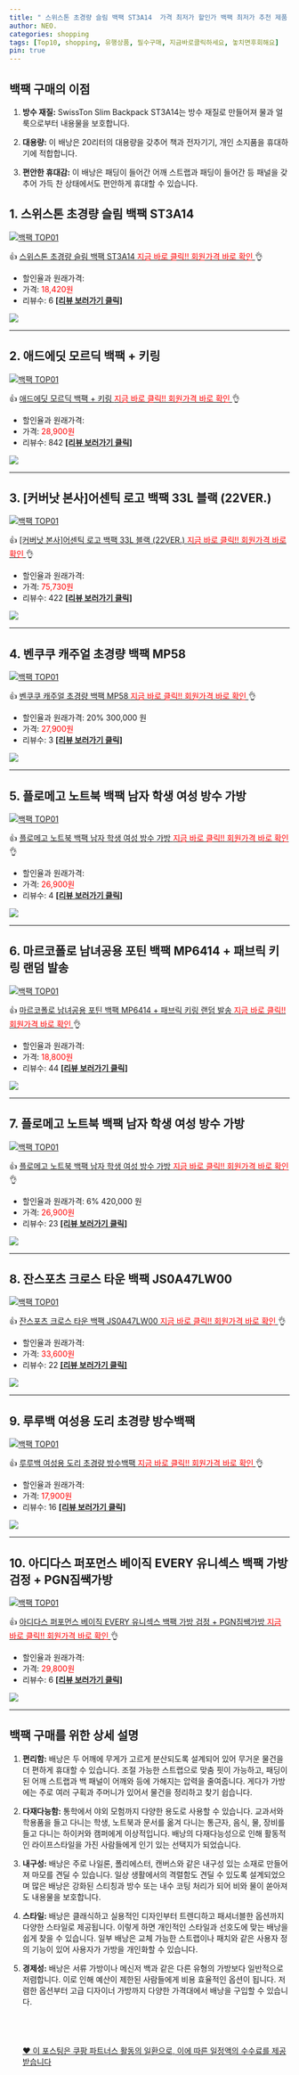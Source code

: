 ```yaml
---
title: " 스위스톤 초경량 슬림 백팩 ST3A14  가격 최저가 할인가 백팩 최저가 추천 제품 비교"
author: NEO.
categories: shopping
tags: [Top10, shopping, 유행상품, 필수구매, 지금바로클릭하세요, 놓치면후회해요]
pin: true
---
```

## 백팩 구매의 이점
1. **방수 재질:** SwissTon Slim Backpack ST3A14는 방수 재질로 만들어져 물과 얼룩으로부터 내용물을 보호합니다.


2. **대용량:** 이 배낭은 20리터의 대용량을 갖추어 책과 전자기기, 개인 소지품을 휴대하기에 적합합니다.


3. **편안한 휴대감:** 이 배낭은 패딩이 들어간 어깨 스트랩과 패딩이 들어간 등 패널을 갖추어 가득 찬 상태에서도 편안하게 휴대할 수 있습니다.

   

## 1.  스위스톤 초경량 슬림 백팩 ST3A14 

[![백팩 TOP01](https://thumbnail6.coupangcdn.com/thumbnails/remote/490x490ex/image/vendor_inventory/2355/b2d2cb92ad48f766cc3a6098e37fca87cf54acdf88f1005c8fc694a21b2e.jpg)](https://link.coupang.com/re/AFFSDP?lptag=AF3617701&subid=GithubCoopas&pageKey=7219993128&traceid=V0-153&itemId=18293544473&vendorItemId=85439172623)


👍 [ 스위스톤 초경량 슬림 백팩 ST3A14  <font color=red> 지금 바로 클릭!! 회원가격 바로 확인 </font> ](https://link.coupang.com/re/AFFSDP?lptag=AF3617701&subid=GithubCoopas&pageKey=7219993128&traceid=V0-153&itemId=18293544473&vendorItemId=85439172623) 👌 


- 할인율과 원래가격: 
- 가격: <span style='color:red'>18,420원</span>
- 리뷰수: 6  [**[리뷰 보러가기 클릭]**](https://link.coupang.com/re/AFFSDP?lptag=AF3617701&subid=GithubCoopas&pageKey=7219993128&traceid=V0-153&itemId=18293544473&vendorItemId=85439172623)

[![](/discount_price.png)](https://link.coupang.com/re/AFFSDP?lptag=AF3617701&subid=GithubCoopas&pageKey=7219993128&traceid=V0-153&itemId=18293544473&vendorItemId=85439172623)

---


   

## 2.  애드에딧 모르딕 백팩 + 키링 

[![백팩 TOP01](https://thumbnail10.coupangcdn.com/thumbnails/remote/490x490ex/image/retail/images/13127573029058572-909fef71-ebc7-4234-9493-a70736ab27bf.jpg)](https://link.coupang.com/re/AFFSDP?lptag=AF3617701&subid=GithubCoopas&pageKey=5876810289&traceid=V0-153&itemId=10297413871&vendorItemId=70005414885)


👍 [ 애드에딧 모르딕 백팩 + 키링  <font color=red> 지금 바로 클릭!! 회원가격 바로 확인 </font> ](https://link.coupang.com/re/AFFSDP?lptag=AF3617701&subid=GithubCoopas&pageKey=5876810289&traceid=V0-153&itemId=10297413871&vendorItemId=70005414885) 👌 


- 할인율과 원래가격: 
- 가격: <span style='color:red'>28,900원</span>
- 리뷰수: 842  [**[리뷰 보러가기 클릭]**](https://link.coupang.com/re/AFFSDP?lptag=AF3617701&subid=GithubCoopas&pageKey=5876810289&traceid=V0-153&itemId=10297413871&vendorItemId=70005414885)

[![](/discount_price.png)](https://link.coupang.com/re/AFFSDP?lptag=AF3617701&subid=GithubCoopas&pageKey=5876810289&traceid=V0-153&itemId=10297413871&vendorItemId=70005414885)

---


   

## 3.  [커버낫 본사]어센틱 로고 백팩 33L 블랙 (22VER.) 

[![백팩 TOP01](https://thumbnail9.coupangcdn.com/thumbnails/remote/490x490ex/image/vendor_inventory/43cb/ded55ffbe993f427edfb3beb6f85d576afb233fb0c18da435bf91f0aeca2.jpg)](https://link.coupang.com/re/AFFSDP?lptag=AF3617701&subid=GithubCoopas&pageKey=7387396434&traceid=V0-153&itemId=19092947965&vendorItemId=86338010946)


👍 [ [커버낫 본사]어센틱 로고 백팩 33L 블랙 (22VER.)  <font color=red> 지금 바로 클릭!! 회원가격 바로 확인 </font> ](https://link.coupang.com/re/AFFSDP?lptag=AF3617701&subid=GithubCoopas&pageKey=7387396434&traceid=V0-153&itemId=19092947965&vendorItemId=86338010946) 👌 


- 할인율과 원래가격: 
- 가격: <span style='color:red'>75,730원</span>
- 리뷰수: 422  [**[리뷰 보러가기 클릭]**](https://link.coupang.com/re/AFFSDP?lptag=AF3617701&subid=GithubCoopas&pageKey=7387396434&traceid=V0-153&itemId=19092947965&vendorItemId=86338010946)

[![](/discount_price.png)](https://link.coupang.com/re/AFFSDP?lptag=AF3617701&subid=GithubCoopas&pageKey=7387396434&traceid=V0-153&itemId=19092947965&vendorItemId=86338010946)

---


   

## 4.  벤쿠쿠 캐주얼 초경량 백팩 MP58 

[![백팩 TOP01](https://thumbnail10.coupangcdn.com/thumbnails/remote/490x490ex/image/vendor_inventory/46c5/c0cb6db96f3ed14cf1ac7cb0d45f9e418423a09570a72284e821f879ff70.jpg)](https://link.coupang.com/re/AFFSDP?lptag=AF3617701&subid=GithubCoopas&pageKey=5580712472&traceid=V0-153&itemId=8917672333&vendorItemId=76204275269)


👍 [ 벤쿠쿠 캐주얼 초경량 백팩 MP58  <font color=red> 지금 바로 클릭!! 회원가격 바로 확인 </font> ](https://link.coupang.com/re/AFFSDP?lptag=AF3617701&subid=GithubCoopas&pageKey=5580712472&traceid=V0-153&itemId=8917672333&vendorItemId=76204275269) 👌 


- 할인율과 원래가격: 20%  300,000   원
- 가격: <span style='color:red'>27,900원</span>
- 리뷰수: 3  [**[리뷰 보러가기 클릭]**](https://link.coupang.com/re/AFFSDP?lptag=AF3617701&subid=GithubCoopas&pageKey=5580712472&traceid=V0-153&itemId=8917672333&vendorItemId=76204275269)

[![](/discount_price.png)](https://link.coupang.com/re/AFFSDP?lptag=AF3617701&subid=GithubCoopas&pageKey=5580712472&traceid=V0-153&itemId=8917672333&vendorItemId=76204275269)

---


   

## 5.  플로메고 노트북 백팩 남자 학생 여성 방수 가방 

[![백팩 TOP01](https://thumbnail6.coupangcdn.com/thumbnails/remote/490x490ex/image/vendor_inventory/90f1/7c986eccf3e178653980f079b28be01998116db63cefb9549cfea994f556.jpg)](https://link.coupang.com/re/AFFSDP?lptag=AF3617701&subid=GithubCoopas&pageKey=7768534115&traceid=V0-153&itemId=20966697254&vendorItemId=88032016264)


👍 [ 플로메고 노트북 백팩 남자 학생 여성 방수 가방  <font color=red> 지금 바로 클릭!! 회원가격 바로 확인 </font> ](https://link.coupang.com/re/AFFSDP?lptag=AF3617701&subid=GithubCoopas&pageKey=7768534115&traceid=V0-153&itemId=20966697254&vendorItemId=88032016264) 👌 


- 할인율과 원래가격: 
- 가격: <span style='color:red'>26,900원</span>
- 리뷰수: 4  [**[리뷰 보러가기 클릭]**](https://link.coupang.com/re/AFFSDP?lptag=AF3617701&subid=GithubCoopas&pageKey=7768534115&traceid=V0-153&itemId=20966697254&vendorItemId=88032016264)

[![](/discount_price.png)](https://link.coupang.com/re/AFFSDP?lptag=AF3617701&subid=GithubCoopas&pageKey=7768534115&traceid=V0-153&itemId=20966697254&vendorItemId=88032016264)

---


   

## 6.  마르코폴로 남녀공용 포틴 백팩 MP6414 + 패브릭 키링 랜덤 발송 

[![백팩 TOP01](https://thumbnail7.coupangcdn.com/thumbnails/remote/490x490ex/image/retail/images/69985306104061-21b7180c-466f-4a8a-a892-e76cd6ea9093.jpg)](https://link.coupang.com/re/AFFSDP?lptag=AF3617701&subid=GithubCoopas&pageKey=1067323377&traceid=V0-153&itemId=2014322256&vendorItemId=70014095617)


👍 [ 마르코폴로 남녀공용 포틴 백팩 MP6414 + 패브릭 키링 랜덤 발송  <font color=red> 지금 바로 클릭!! 회원가격 바로 확인 </font> ](https://link.coupang.com/re/AFFSDP?lptag=AF3617701&subid=GithubCoopas&pageKey=1067323377&traceid=V0-153&itemId=2014322256&vendorItemId=70014095617) 👌 


- 할인율과 원래가격: 
- 가격: <span style='color:red'>18,800원</span>
- 리뷰수: 44  [**[리뷰 보러가기 클릭]**](https://link.coupang.com/re/AFFSDP?lptag=AF3617701&subid=GithubCoopas&pageKey=1067323377&traceid=V0-153&itemId=2014322256&vendorItemId=70014095617)

[![](/discount_price.png)](https://link.coupang.com/re/AFFSDP?lptag=AF3617701&subid=GithubCoopas&pageKey=1067323377&traceid=V0-153&itemId=2014322256&vendorItemId=70014095617)

---


   

## 7.  플로메고 노트북 백팩 남자 학생 여성 방수 가방 

[![백팩 TOP01](https://thumbnail6.coupangcdn.com/thumbnails/remote/490x490ex/image/vendor_inventory/90f1/7c986eccf3e178653980f079b28be01998116db63cefb9549cfea994f556.jpg)](https://link.coupang.com/re/AFFSDP?lptag=AF3617701&subid=GithubCoopas&pageKey=7768534115&traceid=V0-153&itemId=20966697254&vendorItemId=88032016264)


👍 [ 플로메고 노트북 백팩 남자 학생 여성 방수 가방  <font color=red> 지금 바로 클릭!! 회원가격 바로 확인 </font> ](https://link.coupang.com/re/AFFSDP?lptag=AF3617701&subid=GithubCoopas&pageKey=7768534115&traceid=V0-153&itemId=20966697254&vendorItemId=88032016264) 👌 


- 할인율과 원래가격: 6%  420,000   원
- 가격: <span style='color:red'>26,900원</span>
- 리뷰수: 23  [**[리뷰 보러가기 클릭]**](https://link.coupang.com/re/AFFSDP?lptag=AF3617701&subid=GithubCoopas&pageKey=7768534115&traceid=V0-153&itemId=20966697254&vendorItemId=88032016264)

[![](/discount_price.png)](https://link.coupang.com/re/AFFSDP?lptag=AF3617701&subid=GithubCoopas&pageKey=7768534115&traceid=V0-153&itemId=20966697254&vendorItemId=88032016264)

---


   

## 8.  잔스포츠 크로스 타운 백팩 JS0A47LW00 

[![백팩 TOP01](https://thumbnail9.coupangcdn.com/thumbnails/remote/490x490ex/image/retail/images/2024/02/04/17/9/35a55d1e-60a9-4d25-ba85-f31bff44aab9.jpg)](https://link.coupang.com/re/AFFSDP?lptag=AF3617701&subid=GithubCoopas&pageKey=6643205193&traceid=V0-153&itemId=15194562811&vendorItemId=88586094160)


👍 [ 잔스포츠 크로스 타운 백팩 JS0A47LW00  <font color=red> 지금 바로 클릭!! 회원가격 바로 확인 </font> ](https://link.coupang.com/re/AFFSDP?lptag=AF3617701&subid=GithubCoopas&pageKey=6643205193&traceid=V0-153&itemId=15194562811&vendorItemId=88586094160) 👌 


- 할인율과 원래가격: 
- 가격: <span style='color:red'>33,600원</span>
- 리뷰수: 22  [**[리뷰 보러가기 클릭]**](https://link.coupang.com/re/AFFSDP?lptag=AF3617701&subid=GithubCoopas&pageKey=6643205193&traceid=V0-153&itemId=15194562811&vendorItemId=88586094160)

[![](/discount_price.png)](https://link.coupang.com/re/AFFSDP?lptag=AF3617701&subid=GithubCoopas&pageKey=6643205193&traceid=V0-153&itemId=15194562811&vendorItemId=88586094160)

---


   

## 9.  루루백 여성용 도리 초경량 방수백팩 

[![백팩 TOP01](https://thumbnail6.coupangcdn.com/thumbnails/remote/490x490ex/image/retail/images/2019/08/27/18/3/e6099ad7-22bf-4b0e-adf0-2d7dea1f8855.jpg)](https://link.coupang.com/re/AFFSDP?lptag=AF3617701&subid=GithubCoopas&pageKey=289778023&traceid=V0-153&itemId=917221239&vendorItemId=5286972244)


👍 [ 루루백 여성용 도리 초경량 방수백팩  <font color=red> 지금 바로 클릭!! 회원가격 바로 확인 </font> ](https://link.coupang.com/re/AFFSDP?lptag=AF3617701&subid=GithubCoopas&pageKey=289778023&traceid=V0-153&itemId=917221239&vendorItemId=5286972244) 👌 


- 할인율과 원래가격: 
- 가격: <span style='color:red'>17,900원</span>
- 리뷰수: 16  [**[리뷰 보러가기 클릭]**](https://link.coupang.com/re/AFFSDP?lptag=AF3617701&subid=GithubCoopas&pageKey=289778023&traceid=V0-153&itemId=917221239&vendorItemId=5286972244)

[![](/discount_price.png)](https://link.coupang.com/re/AFFSDP?lptag=AF3617701&subid=GithubCoopas&pageKey=289778023&traceid=V0-153&itemId=917221239&vendorItemId=5286972244)

---


   

## 10.  아디다스 퍼포먼스 베이직 EVERY 유니섹스 백팩 가방 검정 + PGN짐쌕가방 

[![백팩 TOP01](https://thumbnail10.coupangcdn.com/thumbnails/remote/490x490ex/image/vendor_inventory/91cb/2e1bdc9d690110db5604d0f87c01b5e2854412142f14631e74905d91af55.jpg)](https://link.coupang.com/re/AFFSDP?lptag=AF3617701&subid=GithubCoopas&pageKey=7444987337&traceid=V0-153&itemId=19368711802&vendorItemId=85211408711)


👍 [ 아디다스 퍼포먼스 베이직 EVERY 유니섹스 백팩 가방 검정 + PGN짐쌕가방  <font color=red> 지금 바로 클릭!! 회원가격 바로 확인 </font> ](https://link.coupang.com/re/AFFSDP?lptag=AF3617701&subid=GithubCoopas&pageKey=7444987337&traceid=V0-153&itemId=19368711802&vendorItemId=85211408711) 👌 


- 할인율과 원래가격: 
- 가격: <span style='color:red'>29,800원</span>
- 리뷰수: 6  [**[리뷰 보러가기 클릭]**](https://link.coupang.com/re/AFFSDP?lptag=AF3617701&subid=GithubCoopas&pageKey=7444987337&traceid=V0-153&itemId=19368711802&vendorItemId=85211408711)

[![](/discount_price.png)](https://link.coupang.com/re/AFFSDP?lptag=AF3617701&subid=GithubCoopas&pageKey=7444987337&traceid=V0-153&itemId=19368711802&vendorItemId=85211408711)

---
## 백팩 구매를 위한 상세 설명
1. **편리함:** 배낭은 두 어깨에 무게가 고르게 분산되도록 설계되어 있어 무거운 물건을 더 편하게 휴대할 수 있습니다. 조절 가능한 스트랩으로 맞춤 핏이 가능하고, 패딩이 된 어깨 스트랩과 백 패널이 어깨와 등에 가해지는 압력을 줄여줍니다. 게다가 가방에는 주로 여러 구획과 주머니가 있어서 물건을 정리하고 찾기 쉽습니다.

2. **다재다능함:** 통학에서 야외 모험까지 다양한 용도로 사용할 수 있습니다. 교과서와 학용품을 들고 다니는 학생, 노트북과 문서를 옮겨 다니는 통근자, 음식, 물, 장비를 들고 다니는 하이커와 캠퍼에게 이상적입니다. 배낭의 다재다능성으로 인해 활동적인 라이프스타일을 가진 사람들에게 인기 있는 선택지가 되었습니다.

3. **내구성:** 배낭은 주로 나일론, 폴리에스터, 캔버스와 같은 내구성 있는 소재로 만들어져 마모를 견딜 수 있습니다. 일상 생활에서의 격렬함도 견딜 수 있도록 설계되었으며 많은 배낭은 강화된 스티칭과 방수 또는 내수 코팅 처리가 되어 비와 물이 쏟아져도 내용물을 보호합니다.

4. **스타일:** 배낭은 클래식하고 실용적인 디자인부터 트렌디하고 패셔너블한 옵션까지 다양한 스타일로 제공됩니다. 이렇게 하면 개인적인 스타일과 선호도에 맞는 배낭을 쉽게 찾을 수 있습니다. 일부 배낭은 교체 가능한 스트랩이나 패치와 같은 사용자 정의 기능이 있어 사용자가 가방을 개인화할 수 있습니다.

5. **경제성:** 배낭은 서류 가방이나 메신저 백과 같은 다른 유형의 가방보다 일반적으로 저렴합니다. 이로 인해 예산이 제한된 사람들에게 비용 효율적인 옵션이 됩니다. 저렴한 옵션부터 고급 디자이너 가방까지 다양한 가격대에서 배낭을 구입할 수 있습니다.<br><br><br><br><br> [ ❤  이 포스팅은 쿠팡 파트너스 활동의 일환으로, 이에 따른 일정액의 수수료를 제공받습니다](https://link.coupang.com/a/bcEFyh)